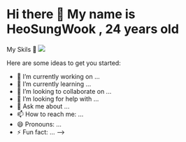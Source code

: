<h1>Hi there 👋 My name is HeoSungWook , 24 years old</h1>

My Skils 🤟
<span>
  <img src="https://img.shields.io/badge/HTML5-E34F26?style=flat-square&logo=HTML5&logoColor=white"></img>      
</span>

Here are some ideas to get you started:

- 🔭 I’m currently working on ...
- 🌱 I’m currently learning ...
- 👯 I’m looking to collaborate on ...
- 🤔 I’m looking for help with ...
- 💬 Ask me about ...
- 📫 How to reach me: ...
- 😄 Pronouns: ...
- ⚡ Fun fact: ...
-->
